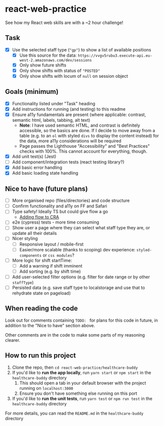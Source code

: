 # react-web-practice

See how my React web skills are with a ~2 hour challenge!

## Task

- [x] Use the selected staff type (`"gp"`) to show a list of available positions
  - [x] Use this source for the data: `https://vvgv5rubu3.execute-api.eu-west-2.amazonaws.com/dev/sessions`
  - [x] Only show future shifts
  - [x] Only show shifts with status of `"POSTED"`
  - [x] Only show shifts with locum of `null` on session object

## Goals (minimum)

- [x] Functionality listed under "Task" heading
- [x] Add instructions for running (and testing) to this readme
- [x] Ensure a11y fundamentals are present (where applicable: contrast, semantic html, labels, tabbing, alt text)
  - **Note**: I have used semantic HTML, and contrast is definitely accessible, so the basics are done. If I decide to move away from a table (e.g. to an `ol` with styled `divs` to display the content instead) for the data, more a11y considerations will be required
  - Page passes the Lighthouse "Accessibility" and "Best Practices" checks with 100%. This cannot account for everything, though.
- [x] Add unit test(s) (Jest)
- [ ] Add component/integration tests (react testing library?)
- [x] Add basic error handling
- [x] Add basic loading state handling

## Nice to have (future plans)

- [ ] More organised repo (files/directories) and code structure
- [ ] Confirm functionality and a11y on FF and Safari
- [ ] Type safety! Ideally TS but could give flow a go
  - [Adding flow to CRA](https://create-react-app.dev/docs/adding-flow/)
- [ ] e2e (cypress) tests - more time consuming
- [ ] Show user a page where they can select what staff type they are, or update all their details
- [ ] Nicer styling
  - [ ] Responsive layout / mobile-first
  - [ ] Easier/more scalable (thanks to scoping) dev experience: `styled-components` or `css modules`?
- [ ] More logic for shift startTime:
  - [ ] Add a warning if shift imminent
  - [ ] Add sorting (e.g. by shift time)
- [ ] Add user-selected filter options (e.g. filter for date range or by other `staffType`)
- [ ] Persisted data (e.g. save staff type to localstorage and use that to rehydrate state on pageload)

## When reading the code

Look out for comments containing `TODO: ` for plans for this code in future, in addition to the "Nice to have" section above.

Other comments are in the code to make some parts of my reasoning clearer.

## How to run this project

1) Clone the repo, then `cd react-web-practice/healthcare-buddy`
2) If you'd like to **run the app locally**, run `yarn start` or `npm start` in the `healthcare-buddy` directory
   1) This should open a tab in your default browser with the project running on `localhost:3000`
   2) Ensure you don't have something else running on this port
3) If you'd like to **run the unit tests**, run `yarn test` or `npm run test` in the `healthcare-buddy` directory

For more details, you can read the `README.md` in the `healthcare-buddy` directory
